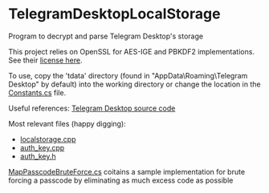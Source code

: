 # TelegramDesktopLocalStorage
Program to decrypt and parse Telegram Desktop's storage

This project relies on OpenSSL for AES-IGE and PBKDF2 implementations. See their [license here](https://www.openssl.org/source/license.txt).

To use, copy the 'tdata' directory (found in "AppData\Roaming\Telegram Desktop" by default) into the working directory or change the location in the [Constants.cs](https://github.com/MihaZupan/TelegramDesktopLocalStorage/blob/master/src/TelegramLocalStorage/Constants.cs) file.

Useful references: [Telegram Desktop source code](https://github.com/telegramdesktop/tdesktop)

Most relevant files (happy digging):
* [localstorage.cpp](https://github.com/telegramdesktop/tdesktop/blob/dev/Telegram/SourceFiles/storage/localstorage.cpp)
* [auth_key.cpp](https://github.com/telegramdesktop/tdesktop/blob/dev/Telegram/SourceFiles/mtproto/auth_key.cpp)
* [auth_key.h](https://github.com/telegramdesktop/tdesktop/blob/dev/Telegram/SourceFiles/mtproto/auth_key.h)

[MapPasscodeBruteForce.cs](https://github.com/MihaZupan/TelegramDesktopLocalStorage/blob/master/src/TelegramLocalStorage/MapPasscodeBruteForce.cs) coitains a sample implementation for brute forcing a passcode by eliminating as much excess code as possible
